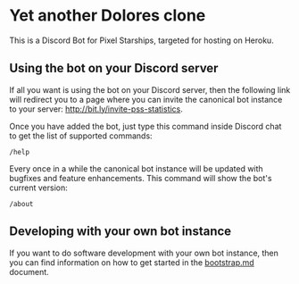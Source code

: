 # Yet another Dolores clone

This is a Discord Bot for Pixel Starships, targeted for hosting on Heroku.

## Using the bot on your Discord server

If all you want is using the bot on your Discord server, then the following link will redirect you to a page where you can invite the canonical bot instance to your server: <http://bit.ly/invite-pss-statistics>.

Once you have added the bot, just type this command inside Discord chat to get the list of supported commands:

    /help

Every once in a while the canonical bot instance will be updated with bugfixes and feature enhancements. This command will show the bot's current version:

    /about

## Developing with your own bot instance

If you want to do software development with your own bot instance, then you can find information on how to get started in the [bootstrap.md](bootstrap.md) document.
